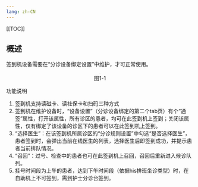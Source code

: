 ```yaml
---
lang: zh-CN
---
```


[[TOC]]

## 概述

签到机设备需要在“分诊设备绑定设置”中维护，才可正常使用。

<div style="display:flex;flex-direction: column;justify-content: center;align-items: center; width: 100%;">
 <img style="border: 2px #f5f5f5 solid" src="/image/5.6img/签到机.jpg" alt="">
 <span>图1-1</span>
</div>

功能说明
1. 签到机支持读磁卡、读社保卡和扫码三种方式
2. 签到机在维护设备时，“设备设置”（分诊设备绑定的第二个tab页）有个“通签”属性，打开该属性，所有诊区的患者，均可在此签到机上签到；关闭该属性，仅有绑定了该设备的诊区下的患者可以在此签到机上签到。
3. “选择医生”：在该签到机所属诊区的“分诊规则设置”中勾选“是否选择医生”，患者签到时，会弹出当前在线医生的列表，选择医生后即签到成功，并提示患者当前排队情况。
4. “召回”：过号、检查中的患者也可在此签到机上召回，召回后重新进入候诊队列。
5. 挂号时间段为上午的患者，达到下午时间段（依据his排班坐诊类型）时，在自助机上不可签到，需到护士分诊台签到。

